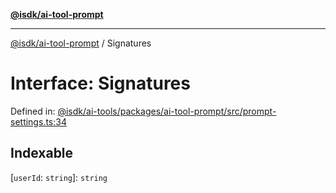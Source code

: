[**@isdk/ai-tool-prompt**](../README.md)

***

[@isdk/ai-tool-prompt](../globals.md) / Signatures

# Interface: Signatures

Defined in: [@isdk/ai-tools/packages/ai-tool-prompt/src/prompt-settings.ts:34](https://github.com/isdk/ai-tool-prompt.js/blob/a2b49ef3337bf83b9b81d4bcb9555a8f6044965e/src/prompt-settings.ts#L34)

## Indexable

\[`userId`: `string`\]: `string`
